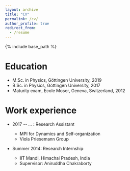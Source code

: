 ```yaml
---
layout: archive
title: "CV"
permalink: /cv/
author_profile: true
redirect_from:
  - /resume
---
```


{% include base_path %}

Education
======
* M.Sc. in Physics, Göttingen University, 2019
* B.Sc. in Physics, Göttingen University, 2017
* Maturity exam, Ecole Moser, Geneva, Switzerland, 2012


Work experience
======
* 2017 -- ... : Research Assistant
  * MPI for Dynamics and Self-organization
  * Viola Priesemann Group

* Summer 2014: Research Internship
  * IIT Mandi, Himachal Pradesh, India
  * Supervisor: Aniruddha Chakraborty

